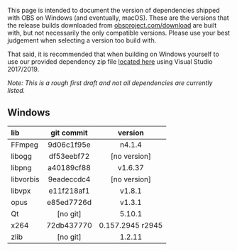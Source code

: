 This page is intended to document the version of dependencies shipped with OBS on Windows (and eventually, macOS). These are the versions that the release builds downloaded from [obsproject.com/download](https://obsproject.com/download) are built with, but not necessarily the only compatible versions. Please use your best judgement when selecting a version too build with. 

That said, it is recommended that when building on Windows yourself to use our provided dependency zip file [located here](https://obsproject.com/downloads/dependencies2017.zip) using Visual Studio 2017/2019.

*Note: This is a rough first draft and not all dependencies are currently listed.*

## Windows

| lib | git commit | version |
| :--- | :---: | :---: |
| FFmpeg | 9d06c1f95e | n4.1.4 |
| libogg | df53eebf72 | [no version] |
| libpng | a40189cf88 | v1.6.37
| libvorbis | 9eadeccdc4 | [no version] |
| libvpx | e11f218af1 | v1.8.1 |
| opus | e85ed7726d | v1.3.1 |
| Qt | [no git] | 5.10.1 |
| x264 | 72db437770 | 0.157.2945 r2945 |
| zlib | [no git] | 1.2.11 |